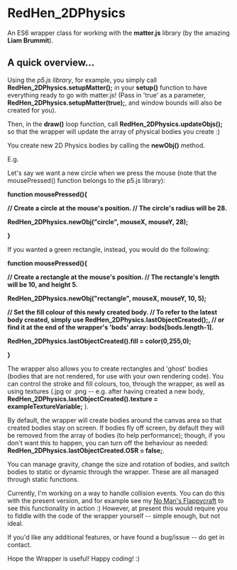 # RedHen_2DPhysics

An ES6 wrapper class for working with the <b>matter.js</b> library (by the amazing <b>Liam Brummit</b>).

## A quick overview...

Using the <i>p5.js library</i>, for example, you simply call <b>RedHen_2DPhysics.setupMatter();</b> in your <b>setup()</b> function to have everything ready to go with matter.js! (Pass in 'true' as a parameter, <b>RedHen_2DPhysics.setupMatter(true);</b>, and window bounds will also be created for you).

Then, in the <b>draw()</b> loop function, call <b>RedHen_2DPhysics.updateObjs();</b> so that the wrapper will update the array of physical bodies you create :)

You create new 2D Physics bodies by calling the <b>newObj()</b> method.

E.g.

Let's say we want a new circle when we press the mouse (note that the mousePressed() function belongs to the p5.js library):

<b>
function mousePressed(){

// Create a circle at the mouse's position.
// The circle's radius will be 28.

RedHen_2DPhysics.newObj("circle", mouseX, mouseY, 28);

}
</b>

If you wanted a green rectangle, instead, you would do the following:

<b>
function mousePressed(){

// Create a rectangle at the mouse's position.
// The rectangle's length will be 10, and height 5.

RedHen_2DPhysics.newObj("rectangle", mouseX, mouseY, 10, 5);

// Set the fill colour of this newly created body.
// To refer to the latest body created, simply use <b>RedHen_2DPhysics.lastObjectCreated();</b>,
// or find it at the end of the wrapper's 'bods' array: <b>bods[bods.length-1].</b>

RedHen_2DPhysics.lastObjectCreated().fill = color(0,255,0);

}
</b>

The wrapper also allows you to create rectangles and 'ghost' bodies (bodies that are not rendered, for use with your own rendering code).
You can control the stroke and fill colours, too, through the wrapper, as well as using textures (.jpg or .png -- e.g. after having created a new body, <b>RedHen_2DPhysics.lastObjectCreated().texture = exampleTextureVariable;</b> ).

By default, the wrapper will create bodies around the canvas area so that created bodies stay on screen. If bodies fly off screen, by default they will be removed from the array of bodies (to help performance); though, if you don't want this to happen, you can turn off the behaviour as needed: <b>RedHen_2DPhysics.lastObjectCreated.OSR = false;</b>.

You can manage gravity, change the size and rotation of bodies, and switch bodies to static or dynamic through the wrapper. These are all managed through static functions.

Currently, I'm working on a way to handle collision events. You can do this with the present version, and for example see my [No Man's Flappycraft](http://www.redhendev.com/NoMansFlappyCraft) to see this functionality in action :)
However, at present this would require you to fiddle with the code of the wrapper yourself -- simple enough, but not ideal.

If you'd like any additional features, or have found a bug/issue -- do get in contact. 

Hope the Wrapper is useful! Happy coding! :)


